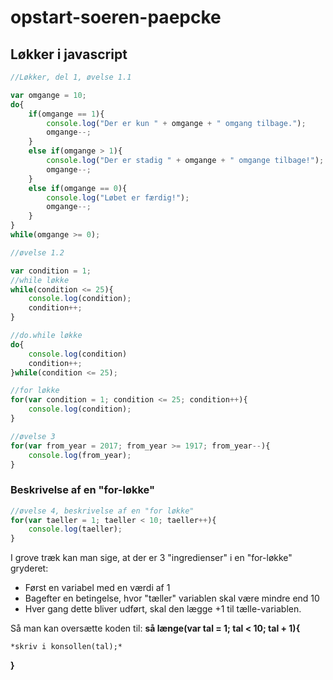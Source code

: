 # opstart-soeren-paepcke
## Løkker i javascript

```javascript
//Løkker, del 1, øvelse 1.1

var omgange = 10;
do{
    if(omgange == 1){
        console.log("Der er kun " + omgange + " omgang tilbage.");
        omgange--;
    }
    else if(omgange > 1){
        console.log("Der er stadig " + omgange + " omgange tilbage!");
        omgange--;
    }
    else if(omgange == 0){
        console.log("Løbet er færdig!");
        omgange--;
    }
}
while(omgange >= 0);

//øvelse 1.2

var condition = 1;
//while løkke
while(condition <= 25){
    console.log(condition);
    condition++;
}

//do.while løkke
do{
    console.log(condition)
    condition++;
}while(condition <= 25);

//for løkke
for(var condition = 1; condition <= 25; condition++){
    console.log(condition);
}

//øvelse 3
for(var from_year = 2017; from_year >= 1917; from_year--){
    console.log(from_year);
}
```

### Beskrivelse af en "for-løkke"

```javascript
//øvelse 4, beskrivelse af en "for løkke"
for(var taeller = 1; taeller < 10; taeller++){
    console.log(taeller);
}
```
I grove træk kan man sige, at der er 3 "ingredienser" i en "for-løkke" gryderet:

* Først en variabel med en værdi af 1
* Bagefter en betingelse, hvor "tæller" variablen skal være mindre end 10
* Hver gang dette bliver udført, skal den lægge +1 til tælle-variablen.

Så man kan oversætte koden til:
**så længe(var tal = 1; tal < 10; tal + 1){**

    *skriv i konsollen(tal);*
    
**}**
